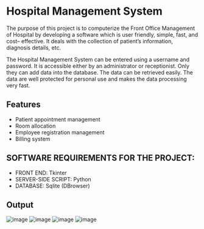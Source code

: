# Hospital Management System

The purpose of this project is to computerize the Front Office Management of Hospital by developing a software which is user friendly, simple, fast, and cost– effective. It deals with the collection of patient’s information, diagnosis details, etc.

The Hospital Management System can be entered using a username and password. It is accessible either by an administrator or receptionist. Only they can add data into the database. The data can be retrieved easily. The data are well protected for personal use and makes the data processing very fast.

## Features
- Patient appointment management
- Room allocation
- Employee registration management 
- Billing system

## SOFTWARE REQUIREMENTS FOR THE PROJECT:
- FRONT END: Tkinter
- SERVER-SIDE SCRIPT: Python
- DATABASE: Sqlite (DBrowser)

## Output
![image](https://user-images.githubusercontent.com/99204211/183290464-32cad593-7443-49aa-aa36-d7b89b5860bb.png)
![image](https://user-images.githubusercontent.com/99204211/183290471-d278491f-f9e0-4299-a38e-c59fccf311ed.png)
![image](https://user-images.githubusercontent.com/99204211/183290442-68015e5f-7e1b-45e6-a436-bede43cdfa77.png)
![image](https://user-images.githubusercontent.com/99204211/183290449-505a8d88-4c06-48d5-a9c5-929e25d2a7f7.png)
